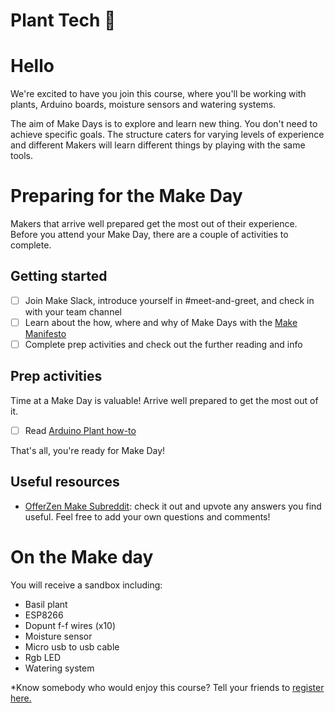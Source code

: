 # Plant Tech 🌱

# Hello

We're excited to have you join this course, where you'll be working with plants, Arduino boards, moisture sensors and watering systems.

The aim of Make Days is to explore and learn new thing. You don't need to achieve specific goals. The structure caters for varying levels of experience and different Makers will learn different things by playing with the same tools.

# Preparing for the Make Day

Makers that arrive well prepared get the most out of their experience. Before you attend your Make Day, there are a couple of activities to complete.

## Getting started

- [ ] Join Make Slack, introduce yourself in #meet-and-greet, and check in with your team channel
- [ ] Learn about the how, where and why of Make Days with the [Make Manifesto](https://docs.google.com/document/d/12OtTltO-ozhGd7OzDswgLoRMLtfd3_i8_Pxw1Dx551U/edit)
- [ ] Complete prep activities and check out the further reading and info

## Prep activities

Time at a Make Day is valuable! Arrive well prepared to get the most out of it.

- [ ] Read [Arduino Plant how-to](https://create.arduino.cc/projecthub/electropeak/complete-guide-to-use-soil-moisture-sensor-w-examples-756b1f)

That's all, you're ready for Make Day!

## Useful resources
- [OfferZen Make Subreddit](https://www.reddit.com/r/offerzenmake): check it out and upvote any answers you find useful. Feel free to add your own questions and comments!

# On the Make day

You will receive a sandbox including:
* Basil plant
* ESP8266
* Dopunt f-f wires (x10)
* Moisture sensor
* Micro usb to usb cable
* Rgb LED
* Watering system

*Know somebody who would enjoy this course? Tell your friends to [register here.](https://forms.gle/fk8hYZLWES6fhCCg8)


